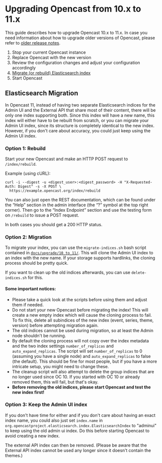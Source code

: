 Upgrading Opencast from 10.x to 11.x
===================================

This guide describes how to upgrade Opencast 10.x to 11.x.
In case you need information about how to upgrade older versions of Opencast,
please refer to [older release notes](https://docs.opencast.org).

1. Stop your current Opencast instance
2. Replace Opencast with the new version
3. Review the configuration changes and adjust your configuration accordingly
4. [Migrate (or rebuild) Elasticsearch index](#migrate-elasticsearch)
5. Start Opencast

Elasticsearch Migration
-----------------------

In Opencast 11, instead of having two separate Elasticsearch indices for the Admin UI and the External API that share
most of their content, there will be only one index supporting both. Since this index will have a new name, this index
will either have to be rebuilt from scratch, or you can migrate your Admin UI index, since its structure is completely
identical to the new index. However, if you don't care about accuracy, you could just keep using the Admin UI index.

### Option 1: Rebuild

Start your new Opencast and make an HTTP POST request to `/index/rebuild`.

Example (using cURL):

    curl -i --digest -u <digest_user>:<digest_password> -H "X-Requested-Auth: Digest" -s -X POST \
      https://example.opencast.org/index/rebuild

You can also just open the REST documentation, which can be found under the “Help” section in the admin interface (the
“?” symbol at the top right corner). Then go to the “Index Endpoint” section and use the testing form on
`/rebuild` to issue a POST request.

In both cases you should get a 200 HTTP status.

### Option 2: Migration

To migrate your index, you can use the `migrate-indices.sh` bash script contained in
[`docs/upgrade/10_to_11/`](https://github.com/opencast/opencast/blob/develop/docs/upgrade/10_to_11/).
This will clone the Admin UI index to an index with the new name. If your storage supports hardlinks, the cloning
process should be pretty quick.

If you want to clean up the old indices afterwards, you can use `delete-indices.sh` for this.

#### Some important notices:

- Please take a quick look at the scripts before using them and adjust them if needed.
- Do not start your new Opencast before migrating the index! This will create a new empty index which will cause the
  cloning process to fail. To fix this, delete all subindices of the new index (event, series, theme, version) before
  attempting migration again.
- The old indices cannot be used during migration, so at least the Admin node shouldn't be running.
- By default the cloning process will not copy over the index metadata and the two index settings `number_of_replicas`
  and `auto_expand_replicas`. The script will set `number_of_replicas` to 0 (assuming you have a single node) and
  `auto_expand_replicas` to false (the default). This should be fine for most people, but if you have a more intricate
  setup, you might need to change these.
- The cleanup script will also attempt to delete the group indices that are no longer used since OC 10. If you started
with OC 10 or already removed them, this will fail, but that's okay.
- **Before removing the old indices, please start Opencast and test the new index first!**

### Option 3: Keep the Admin UI index

If you don't have time for either and if you don't care about having an exact index name, you could also just set
`index.name` in `org.opencastproject.elasticsearch.index.ElasticsearchIndex` to "adminui" to keep using the old admin ui
index. Do this before starting Opencast to avoid creating a new index.

The external API index can then be removed. (Please be aware that the External API index cannot be used any longer since
it doesn't contain the themes.)
